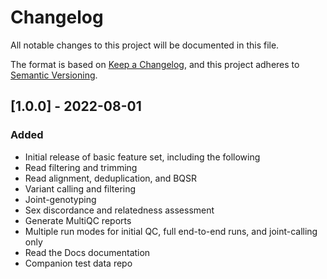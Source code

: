 # Changelog
All notable changes to this project will be documented in this file.

The format is based on [Keep a Changelog](https://keepachangelog.com/en/1.0.0/),
and this project adheres to [Semantic Versioning](https://semver.org/spec/v2.0.0.html).

## [1.0.0] - 2022-08-01
### Added
- Initial release of basic feature set, including the following
- Read filtering and trimming
- Read alignment, deduplication, and BQSR
- Variant calling and filtering
- Joint-genotyping
- Sex discordance and relatedness assessment
- Generate MultiQC reports
- Multiple run modes for initial QC, full end-to-end runs, and joint-calling only
- Read the Docs documentation
- Companion test data repo
